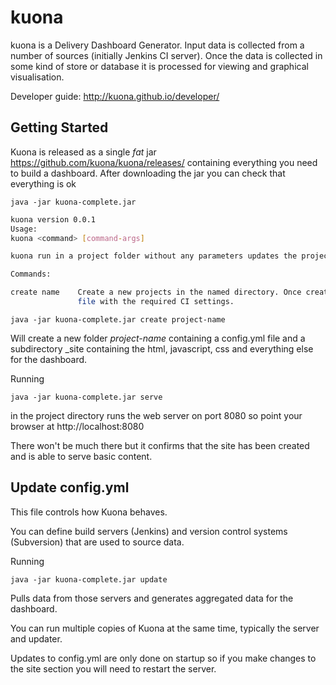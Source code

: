 kuona
=====

kuona is a Delivery Dashboard Generator. Input data is collected from a number of sources (initially Jenkins CI server).
Once the data is collected in some kind of store or database it is processed for viewing and graphical visualisation.

Developer guide: http://kuona.github.io/developer/

Getting Started
---------------

Kuona is released as a single _fat_ jar https://github.com/kuona/kuona/releases/ containing everything you need to build a dashboard. After downloading the jar you can check that everything is ok

	java -jar kuona-complete.jar

```bash
kuona version 0.0.1
Usage:
kuona <command> [command-args]

kuona run in a project folder without any parameters updates the project data by reading from the configured CI systems.

Commands:

create name    Create a new projects in the named directory. Once created you can update the config.yml
               file with the required CI settings.

```

	java -jar kuona-complete.jar create project-name

Will create a new folder _project-name_ containing a config.yml file and a subdirectory _site containing the html, javascript, css and everything else for the dashboard.

Running

	java -jar kuona-complete.jar serve

in the project directory runs the web server on port 8080 so point your browser at http://localhost:8080

There won't be much there but it confirms that the site has been created and is able to serve basic content.

## Update config.yml

This file controls how Kuona behaves.

You can define build servers (Jenkins) and version control systems (Subversion) that are used to source data.

Running

	java -jar kuona-complete.jar update

Pulls data from those servers and generates aggregated data for the dashboard.

You can run multiple copies of Kuona at the same time, typically the server and updater.

Updates to config.yml are only done on startup so if you make changes to the site section you will need to restart the server.
